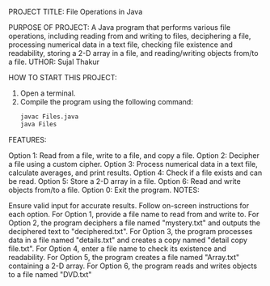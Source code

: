 PROJECT TITLE: File Operations in Java

PURPOSE OF PROJECT: A Java program that performs various file operations, including reading from and writing to files, deciphering a file, processing numerical data in a text file, checking file existence and readability, storing a 2-D array in a file, and reading/writing objects from/to a file.
UTHOR: Sujal Thakur

HOW TO START THIS PROJECT:
1. Open a terminal.
2. Compile the program using the following command:
   ```bash
   javac Files.java
   java Files
FEATURES:

Option 1: Read from a file, write to a file, and copy a file.
Option 2: Decipher a file using a custom cipher.
Option 3: Process numerical data in a text file, calculate averages, and print results.
Option 4: Check if a file exists and can be read.
Option 5: Store a 2-D array in a file.
Option 6: Read and write objects from/to a file.
Option 0: Exit the program.
NOTES:

Ensure valid input for accurate results.
Follow on-screen instructions for each option.
For Option 1, provide a file name to read from and write to.
For Option 2, the program deciphers a file named "mystery.txt" and outputs the deciphered text to "deciphered.txt".
For Option 3, the program processes data in a file named "details.txt" and creates a copy named "detail copy file.txt".
For Option 4, enter a file name to check its existence and readability.
For Option 5, the program creates a file named "Array.txt" containing a 2-D array.
For Option 6, the program reads and writes objects to a file named "DVD.txt"
